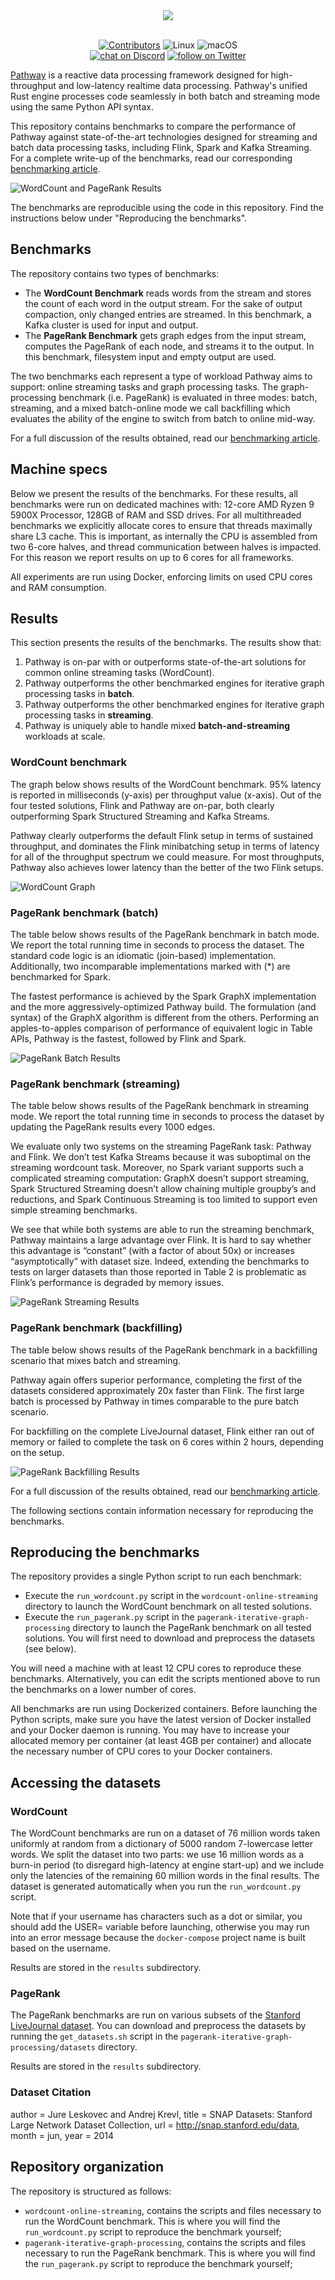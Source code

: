 <div align="center">
  <img src="https://pathway.com/logo-light.svg" /><br /><br />
</div>
<p align="center">
    <a href="https://github.com/pathwaycom/pathway-benchmarks/blob/main/LICENSE">
        <img src="https://img.shields.io/github/license/pathwaycom/pathway-benchmarks?style=plastic" alt="Contributors"/></a>
        <img src="https://img.shields.io/badge/OS-Linux-green" alt="Linux"/>
        <img src="https://img.shields.io/badge/OS-macOS-green" alt="macOS"/>
      <br>
    <a href="https://discord.gg/pathway">
        <img src="https://img.shields.io/discord/1042405378304004156?logo=discord"
            alt="chat on Discord"></a>
    <a href="https://twitter.com/intent/follow?screen_name=pathway_com">
        <img src="https://img.shields.io/twitter/follow/pathway_com?style=social&logo=twitter"
            alt="follow on Twitter"></a>
</p>

[Pathway](www.pathway.com) is a reactive data processing framework designed for high-throughput and low-latency realtime data processing. Pathway's unified Rust engine processes code seamlessly in both batch and streaming mode using the same Python API syntax. 

This repository contains benchmarks to compare the performance of Pathway against state-of-the-art technologies designed for streaming and batch data processing tasks, including Flink, Spark and Kafka Streaming. For a complete write-up of the benchmarks, read our corresponding [benchmarking article](www.pathway.com/blog/benchmarks).

![WordCount and PageRank Results](images/bm-wordcount-and-pagerank.png)

The benchmarks are reproducible using the code in this repository. Find the instructions below under "Reproducing the benchmarks". 

## Benchmarks

The repository contains two types of benchmarks:

- The **WordCount Benchmark** reads words from the stream and stores the count of each word in the output stream. For the sake of output compaction, only changed entries are streamed. In this benchmark, a Kafka cluster is used for input and output.
- The **PageRank Benchmark** gets graph edges from the input stream, computes the PageRank of each node, and streams it to the output. In this benchmark, filesystem input and empty output are used.

The two benchmarks each represent a type of workload Pathway aims to support: online streaming tasks and graph processing tasks. The graph-processing benchmark (i.e. PageRank) is evaluated in three modes: batch, streaming, and a mixed batch-online mode we call backfilling which evaluates the ability of the engine to switch from batch to online mid-way.

For a full discussion of the results obtained, read our [benchmarking article](www.pathway.com/blog/streaming-benchmarks-pathway-fastest-engine-on-the-market).

## Machine specs

Below we present the results of the benchmarks. For these results, all benchmarks were run on dedicated machines with: 12-core AMD Ryzen 9 5900X Processor, 128GB of RAM and SSD drives. For all multithreaded benchmarks we explicitly allocate cores to ensure that threads maximally share L3 cache. This is important, as internally the CPU is assembled from two 6-core halves, and thread communication between halves is impacted. For this reason we report results on up to 6 cores for all frameworks.

All experiments are run using Docker, enforcing limits on used CPU cores and RAM consumption.


## Results

This section presents the results of the benchmarks. The results show that:
1. Pathway is on-par with or outperforms state-of-the-art solutions for common online streaming tasks (WordCount).
2. Pathway outperforms the other benchmarked engines for iterative graph processing tasks in **batch**.
3. Pathway outperforms the other benchmarked engines for iterative graph processing tasks in **streaming**.
4. Pathway is uniquely able to handle mixed **batch-and-streaming** workloads at scale.

### WordCount benchmark
The graph below shows results of the WordCount benchmark. 95% latency is reported in milliseconds (y-axis) per throughput value (x-axis). Out of the four tested solutions, Flink and Pathway are on-par, both clearly outperforming Spark Structured Streaming and Kafka Streams.

Pathway clearly outperforms the default Flink setup in terms of sustained throughput, and dominates the Flink minibatching setup in terms of latency for all of the throughput spectrum we could measure. For most throughputs, Pathway also achieves lower latency than the better of the two Flink setups.

![WordCount Graph](images/bm-wordcount-lineplot.png)


### PageRank benchmark (batch)
The table below shows results of the PageRank benchmark in batch mode. We report the total running time
in seconds to process the dataset. The standard code logic is an idiomatic (join-based) implementation. Additionally, two incomparable implementations marked with (*) are benchmarked for Spark.

The fastest performance is achieved by the Spark GraphX implementation and the more aggressively-optimized Pathway build. The formulation (and syntax) of the GraphX algorithm is different from the others. Performing an apples-to-apples comparison of performance of equivalent logic in Table APIs, Pathway is the fastest, followed by Flink and Spark.

![PageRank Batch Results](images/bm-pagerank-batch.png)


### PageRank benchmark (streaming)
The table below shows results of the PageRank benchmark in streaming mode. We report the total running time in seconds to process the dataset by updating the PageRank results every 1000 edges. 

We evaluate only two systems on the streaming PageRank task: Pathway and Flink. We don’t test Kafka Streams because it was suboptimal on the streaming wordcount task. Moreover, no Spark variant supports such a complicated streaming computation: GraphX doesn’t support streaming, Spark Structured Streaming doesn’t allow chaining multiple groupby’s and reductions, and Spark Continuous Streaming is too limited to support even simple streaming benchmarks.

We see that while both systems are able to run the streaming benchmark, Pathway maintains a large advantage over Flink. It is hard to say whether this advantage is “constant” (with a factor of about 50x) or increases “asymptotically” with dataset size. Indeed, extending the benchmarks to tests on larger datasets than those reported in Table 2 is problematic as Flink’s performance is degraded by memory issues.

![PageRank Streaming Results](images/bm-pagerank-streaming.png)


### PageRank benchmark (backfilling)
The table below shows results of the PageRank benchmark in a backfilling scenario that mixes batch and streaming. 

Pathway again offers superior performance, completing the first of the datasets considered approximately 20x faster than Flink. The first large batch is processed by Pathway in times comparable to the pure batch scenario. 

For backfilling on the complete LiveJournal dataset, Flink either ran out of memory or failed to complete the task on 6 cores within 2 hours, depending on the setup.

![PageRank Backfilling Results](images/bm-pagerank-backfill.png)

For a full discussion of the results obtained, read our [benchmarking article](www.pathway.com/blog/streaming-benchmarks-pathway-fastest-engine-on-the-market).

The following sections contain information necessary for reproducing the benchmarks. 

## Reproducing the benchmarks

The repository provides a single Python script to run each benchmark:
- Execute the `run_wordcount.py` script in the `wordcount-online-streaming` directory to launch the WordCount benchmark on all tested solutions.
- Execute the `run_pagerank.py` script in the `pagerank-iterative-graph-processing` directory to launch the PageRank benchmark on all tested solutions. You will first need to download and preprocess the datasets (see below).

You will need a machine with at least 12 CPU cores to reproduce these benchmarks. Alternatively, you can edit the scripts mentioned above to run the benchmarks on a lower number of cores.

All benchmarks are run using Dockerized containers. Before launching the Python scripts, make sure you have the latest version of Docker installed and your Docker daemon is running. You may have to increase your allocated memory per container (at least 4GB per container) and allocate the necessary number of CPU cores to your Docker containers. 


## Accessing the datasets

### WordCount

The WordCount benchmarks are run on a dataset of 76 million words taken uniformly at random from a dictionary of 5000 random 7-lowercase letter words. We split the dataset into two parts: we use 16 million words as a burn-in period (to disregard high-latency at engine start-up) and we include only the latencies of the remaining 60 million words in the final results. The dataset is generated automatically when you run the `run_wordcount.py` script. 

Note that if your username has characters such as a dot or similar, you should add the USER= variable before launching, otherwise you may run into an error message because the `docker-compose` project name is built based on the username.

Results are stored in the `results` subdirectory.


### PageRank

The PageRank benchmarks are run on various subsets of the [Stanford LiveJournal dataset](https://snap.stanford.edu/data/soc-LiveJournal1.html). You can download and preprocess the datasets by running the `get_datasets.sh` script in the `pagerank-iterative-graph-processing/datasets` directory.

Results are stored in the `results` subdirectory.

### Dataset Citation

  author  = Jure Leskovec and Andrej Krevl,
  title   = SNAP Datasets: Stanford Large Network Dataset Collection,
  url     = http://snap.stanford.edu/data,
  month   = jun,
  year    = 2014



## Repository organization

The repository is structured as follows:

- `wordcount-online-streaming`, contains the scripts and files necessary to run the WordCount benchmark. This is where you will find the `run_wordcount.py` script to reproduce the benchmark yourself;
- `pagerank-iterative-graph-processing`, contains the scripts and files necessary to run the PageRank benchmark. This is where you will find the `run_pagerank.py` script to reproduce the benchmark yourself; 














